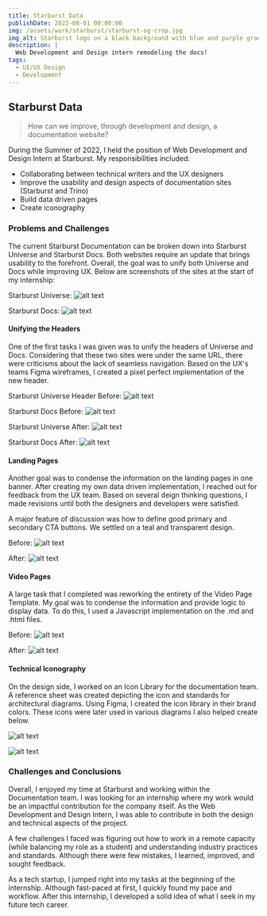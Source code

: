 ```yaml
---
title: Starburst Data
publishDate: 2022-08-01 00:00:00
img: /assets/work/starburst/starburst-og-crop.jpg
img_alt: Starburst logo on a black background with blue and purple gradients
description: |
  Web Development and Design intern remodeling the docs!
tags:
  - UI/UX Design
  - Development
---
```


## Starburst Data

> How can we improve, through development and design, a documentation website?

During the Summer of 2022, I held the position of Web Development and Design Intern at Starburst. 
My responsibilities included:

- Collaborating between technical writers and the UX designers
- Improve the usability and design aspects of documentation sites (Starburst and Trino)
- Build data driven pages
- Create iconography 

### Problems and Challenges

The current Starburst Documentation can be broken down into Starburst Universe and Starburst Docs. Both websites require an update that brings usability to the forefront. Overall, the goal was to unify both Universe and Docs while improving UX. Below are screenshots of the sites at the start of my internship:

Starburst Universe:
![alt text](/assets/work/starburst/starburst-universe.webp "Starburst Universe")


Starburst Docs:
![alt text](/assets/work/starburst/starburst-docs.webp "Starburst Docs")


#### Unifying the Headers

One of the first tasks I was given was to unify the headers of Universe and Docs. Considering that these two sites were under the same URL, there were criticisms about the lack of seamless navigation. Based on the UX's teams Figma wireframes, I created a pixel perfect implementation of the new header.

Starburst Universe Header Before:
![alt text](/assets/work/starburst/starburst-universe-before.webp "Starburst Universe Header")


Starburst Docs Before:
![alt text](/assets/work/starburst/starburst-docs-before.webp "Starburst Docs Header")

Starburst Universe After:
![alt text](/assets/work/starburst/starburst-universe-after.webp "Starburst Universe Header")


Starburst Docs After:
![alt text](/assets/work/starburst/starburst-docs-after.webp "Starburst Docs Header")

#### Landing Pages

Another goal was to condense the information on the landing pages in one banner. After creating my own data driven implementation, I reached out for feedback from the UX team. Based on several deign thinking questions, I made revisions until both the designers and developers were satisfied.

A major feature of discussion was how to define good primary and secondary CTA buttons. We settled on a teal and transparent design.

Before:
![alt text](/assets/work/starburst/starburst-lp-before.webp "Starburst Enterprise Landing Page")


After:
![alt text](/assets/work/starburst/starburst-lp-after.webp "Starburst Enterprise Landing Page")

#### Video Pages

A large task that I completed was reworking the entirety of the Video Page Template. My goal was to condense the information and provide logic to display data. To do this, I used a Javascript implementation on the .md and .html files.

Before:
![alt text](/assets/work/starburst/starburst-videos-before.webp "Starburst Video Page")


After:
![alt text](/assets/work/starburst/starburst-videos-after.webp "Starburst Video Page")

#### Technical Iconography

On the design side, I worked on an Icon Library for the documentation team. A reference sheet was created depicting the icon and standards for architectural diagrams. Using Figma, I created the icon library in their brand colors. These icons were later used in various diagrams I also helped create below.

![alt text](/assets/work/starburst/starburst-iconography.webp "A grid of Starburst's technical iconography")

![alt text](/assets/work/starburst/starbrust-iconography-example.webp "An example of Starburst's iconography used in a diagram")

### Challenges and Conclusions
Overall, I enjoyed my time at Starburst and working within the Documentation team. I was looking for an internship where my work would be an impactful contribution for the company itself. As the Web Development and Design Intern, I was able to contribute in both the design and technical aspects of the project. 

A few challenges I faced was figuring out how to work in a remote capacity (while balancing my role as a student) and understanding industry practices and standards. Although there were few mistakes, I learned, improved, and sought feedback.

As a tech startup, I jumped right into my tasks at the beginning of the internship. Although fast-paced at first, I quickly found my pace and workflow. After this internship, I developed a solid idea of what I seek in my future tech career.